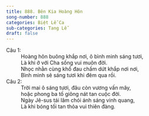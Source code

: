 ```yaml
---
title: 888. Bên Kia Hoàng Hôn
song-number: 888
categories: Biệt Lễ Ca
sub-categories: Tang Lễ
draft: false
---
```

<dl><dt>Câu 1:</dt><dd data-verse="1">Hoàng hôn buông khắp nơi, ô bình minh sáng tươi, <br/>Là khi ở với Cha sống vui muôn đời. <br/>Nhọc nhằn cùng khổ đau chấm dứt khắp nơi nơi, <br/>Bình minh sẽ sáng tươi khi đêm qua rồi. </dd><dt>Câu 2:</dt><dd data-verse="2">Trời mai ô sáng tươi, đâu còn vương vấn mây, <br/>hoặc phong ba tố giông nát tan cuộc đời. <br/>Ngày Jê-sus tái lâm chói ánh sáng vinh quang, <br/>Là khi bóng tối tan thỏa vui thiên đàng. </dd></dl>